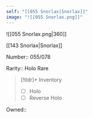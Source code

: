 ```yaml
---
self: "[[055 Snorlax|Snorlax]]"
image: "![[055 Snorlax.png]]"
---
```


![[055 Snorlax.png|360]]

[[143 Snorlax|Snorlax]]

Number:: 055/078

Rarity:: Holo Rare

> [!tldr]+ Inventory
> - [ ] Holo
> - [ ] Reverse Holo

Owned:: 

